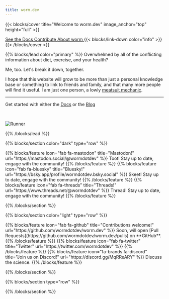 ```yaml
---
title: worm.dev
---
```


{{< blocks/cover title="Welcome to worm.dev" image_anchor="top" height="full" >}}

<a class="btn btn-lg btn-primary me-3 mb-4" href="/docs/">
  See the Docs<i class="fas fa-regular fa-book ms-2"></i>
</a>
<a class="btn btn-lg btn-success me-3 mb-4" href="https://github.com/wormdotdev/worm.dev">
  Contribute<i class="fab fa-github ms-2 "></i>
</a>
<a class="btn btn-lg btn-info me-3 mb-4" href="#td-block-1">
  About worm<i class="fas fa-arrow-alt-circle-right ms-2"></i>
</a>
{{< blocks/link-down color="info" >}}
{{< /blocks/cover >}}

{{% blocks/lead color="primary" %}}
Overwhelmed by all of the conflicting information about diet, exercise, and your health?

Me, too. Let's break it down, together.

I hope that this website will grow to be more than just a personal knowledge base or something to link to friends and family, and that many more people will find it useful. I am just one person, a lowly [meatsuit mechanic](https://www.abem.org/public/).

<hr>

Get started with either the <i class="fa-regular fa-book"></i> [Docs](../docs/_index.md) or the <i class="fas fa-blog"></i> [Blog](../blog/_index.md)

<br>

![Runner](/images/runner2Opacity.png?height=400)

{{% /blocks/lead %}}

{{% blocks/section color="dark" type="row" %}}

<html>
{{% blocks/feature icon="fab fa-mastodon" title="Mastodon!" url="https://mastodon.social/@wormdotdev" %}}
Toot! Stay up to date, engage with the community!
{{% /blocks/feature %}}
</html>

<html>
{{% blocks/feature icon="fab fa-bluesky" title="Bluesky!" url="https://bsky.app/profile/wormdotdev.bsky.social" %}}
Skeet! Stay up to date, engage with the community!
{{% /blocks/feature %}}
</html>

<html>
{{% blocks/feature icon="fab fa-threads" title="Threads!" url="https://www.threads.net/@wormdotdev" %}}
Thread! Stay up to date, engage with the community!
{{% /blocks/feature %}}
</html>

{{% /blocks/section %}}

{{% blocks/section color="light" type="row" %}}

<html>
{{% blocks/feature icon="fab fa-github" title="Contributions welcome!" url="https://github.com/wormdotdev/worm.dev" %}}
Soon, will open [Pull Requests](https://github.com/wormdotdev/worm.dev/pulls) on **GitHub**.
{{% /blocks/feature %}}
</html>

<html>
{{% blocks/feature icon="fab fa-twitter" title="Twitter" url="https://twitter.com/wormdotdev" %}}
{{% /blocks/feature %}}
</html>

<html>
{{% blocks/feature icon="fa-brands fa-discord" title="Join us on Discord!" url="https://discord.gg/MqRReARY" %}}
Discuss the science.
{{% /blocks/feature %}}
</html>

{{% /blocks/section %}}

{{% blocks/section type="row" %}}

{{% /blocks/section %}}
